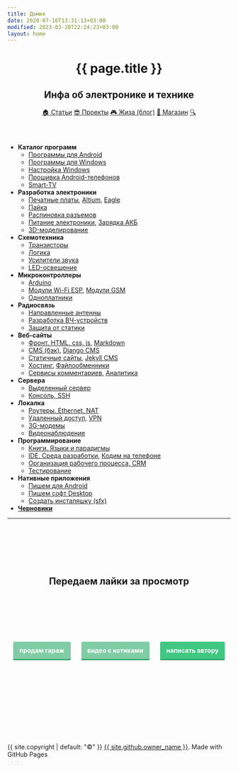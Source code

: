 ```yaml
---
title: Домик
date: 2020-07-16T13:31:13+03:00
modified: 2023-03-20T22:24:23+03:00
layout: home
---
```




<header class="page-header" role="banner" markdown="0">
<h1 class="project-name">{{ page.title }}</h1>
<h2 class="project-tagline">Инфа об электронике и технике</h2>
<!--	<div id="nav">
		<a href="{{ '/index' | relative_url }}" title="Домой" class="btn not-mobile">🏠</a>
		<a href="{{ '/hard/' | relative_url }}" title="Хліб" class="btn">😎 Железки</a>
		<a href="{{ '/code/'   | relative_url }}" title="Сіль" class="btn">🎮 Кодинг</a>
		<a href="{{ '/soft/' | relative_url }}" title="Вода" class="btn">💾 Софт</a>
		<a href="{{ '/life/' | relative_url}}" title="Козацька" class="btn">💙 Лайфстайл</a>
		<a href="{{ '/projects/' | relative_url}}" title="Їда" class="btn">💛 Проекты</a>
		<a href="{{ '/search'     | relative_url }}" title="Поиск" class="btn">🔍</a>
	</div>
-->
	<div id="nav">
		<a href="{{ '/index.html' | relative_url }}" title="Хліб" class="btn">🏠 Статьи</a>
		<a href="{{ '/projects/' | relative_url }}" title="Сіль" class="btn">😎 Проекты</a>
		<a href="{{ '/life/' | relative_url }}" title="Вода" class="btn">🎮 Жиза (блог)</a>
		<a href="{{ '/shop/' | relative_url }}" title="Козацька їда" class="btn">💾 Магазин</a>
		<a href="{{ '/search' | relative_url }}" title="Поиск" class="btn">🔍</a>
	</div>




</header>

<main id="content" class="main-content" role="main" markdown="1">



- **Каталог программ**
	- [Программы для Android](/r/android.md)
	- [Программы для Windows](/r/windows.md)
	- [Настройка Windows](/r/winconfig.md)
	- [Прошивка Android-телефонов](/r/adb.md)
	- [Smart-TV](/r/smart-tv.md)
- **Разработка электроники**
	- [Печатные платы](/r/PCB.md), 
	  [Altium](/r/altium.md), 
	  [Eagle](/r/eagle.md)
	- [Пайка](/r/soldering.md)
	- [Распиновка разъемов](/r/connectors.md)
	- [Питание электроники](/r/power.md), 
	  [Зарядка АКБ](/r/charging.md)
	- [3D-моделирование](/r/3d.md)
- **Схемотехника**
	- [Транзисторы](/r/mosfet.md)
	- [Логика](/r/logic.md)
	- [Усилители звука](/r/audio.md)
	- [LED-освещение](/r/led.md)
- **Микроконтроллеры**
	- [Arduino](/r/arduino.md)
	- [Модули Wi-Fi ESP](/r/esp.md), 
	  [Модули GSM](/r/sim800.md)
	- [Одноплатники](/r/mini-pc.md)
- **Радиосвязь**
	- [Направленные антенны](/r/antenna.md)
	- [Разработка ВЧ-устройств](/r/antenna.md)
	- [Защита от статики](#)
- **Веб-сайты**
	- [Фронт. HTML, css, js](/r/web.md), 
	  [Markdown](/r/markdown.md)
	- [CMS (бэк)](/r/cms.md), 
	  [Django CMS](/r/python-django.md)	
	- [Статичные сайты](/r/static-site.md), 
	  [Jekyll CMS](/r/jekyll.md)
	- [Хостинг](/r/hosting.md), 
	  [Файлообменники](/r/sendfile.md)
	- [Сервисы комментариев](/r/comments.md), 
	  [Аналитика](/r/analytics.md)
- **Сервера**
	- [Выделенный сервер](/r/server.md)
	- [Консоль, SSH](/r/cli.md)
- **Локалка**
	- [Роутеры. Ethernet. NAT](/r/network.md)
	- [Удаленный доступ](/r/remote-control.md),
	  [VPN](/r/vpn.md)
	- [3G-модемы](/r/modem.md)
	- [Видеонаблюдение](/r/cctv.md)
- **Программирование**
	- [Книги. Языки и парадигмы](/r/books.md)
	- [IDE. Среда разработки](/r/ide.md), 
	  [Кодим на телефоне](/r/mobilecoding.md)
	- [Организация рабочего процесса, CRM](/r/crm.md)
	- [Тестирование](/r/testing.md)
- **Нативные приложения**
	- [Пишем для Android](/r/android-dev.md)
	- [Пишем софт Desktop](/r/desktop.md)
	- [Создать инсталяшку (sfx)](/r/installer.md)
- **[Черновики](/drafts/)**

---

<br><br><br><br><br>

<div style="text-align: center;">
<h2><strong>Передаем лайки за просмотр</strong></h2>
</div>


<br><br><br><br><br>

<style>
a.button7 {
  font-weight: 700;
  color: white;
  text-decoration: none;
  padding: .8em 1em calc(.8em + 3px);
  border-radius: 3px;
  background: rgb(64,199,129);
  box-shadow: 0 -3px rgb(53,167,110) inset;
  transition: 0.2s;
  line-height: 4;
  margin-left: 10px;
  margin-right: 10px;
} 
a.button7:hover { background: rgb(53, 167, 110); }
a.button7:active {
  background: rgb(33,147,90);
  box-shadow: 0 3px rgb(33,147,90) inset;
}
a.not_prefer{
  background: rgb(128 205 165);
}
</style>

<div style="text-align: center;">
<a class="button7 not_prefer" href="/tools/64/?гараж.txt#0J/RgNC+0YHRgtC40YLQtSwg0LPQsNGA0LDQtiDRg9C20LUg0LrRgtC+LdGC0L4g0LrRg9C/0LjQuw" title="мимо">продам&nbsp;гараж</a>
<a class="button7 not_prefer" href="https://memcdn.t.me" title="мяу">видео&nbsp;с&nbsp;котиками</a>
<a class="button7" href="https://forms.gle/UCfDCJHZsGKu5AHf7" title="выбери меня">написать&nbsp;автору</a>
</div>


<br><br><br><br><br><br><br><br><br>


<!--  FOOTER  -->

<footer class="site-footer" markdown="0">
<span class="site-footer-owner">
{{ site.copyright | default: "©" }}  <a href="/about">{{ site.github.owner_name }}</a>.
</span>
<span>Made with GitHub Pages<!-- <a href="{{ site.github.repository_url }}">GitHub Pages</a>--></span>

<div>
<a href="https://github.com/Feelcame/feelcame.github.io/tree/master" style="color: #cccccc47;">[edit]</a>
</div>
<br><br><br><br><br>
	
</footer>
</main>

